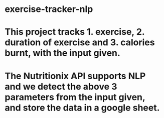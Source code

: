 # exercise-tracker-nlp

# This project tracks 1. exercise, 2. duration of exercise and 3. calories burnt, with the input given. 
# The Nutritionix API supports NLP and we detect the above 3 parameters from the input given, and store the data in a google sheet.
